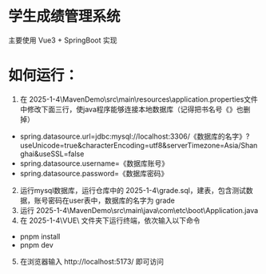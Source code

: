 # 学生成绩管理系统
主要使用 Vue3 + SpringBoot 实现

# 如何运行：
1. 在 2025-1-4\MavenDemo\src\main\resources\application.properties文件中修改下面三行，使java程序能够连接本地数据库（记得把书名号《》也删掉）
  - spring.datasource.url=jdbc:mysql://localhost:3306/《数据库的名字》?useUnicode=true&characterEncoding=utf8&serverTimezone=Asia/Shanghai&useSSL=false
  - spring.datasource.username=《数据库账号》
  - spring.datasource.password=《数据库密码》
2. 运行mysql数据库，运行仓库中的 2025-1-4\grade.sql，建表，包含测试数据，账号密码在user表中，数据库的名字为 grade
3. 运行 2025-1-4\MavenDemo\src\main\java\com\etc\boot\Application.java
4. 在 2025-1-4\VUE\ 文件夹下运行终端，依次输入以下命令
  - pnpm install
  - pnpm dev
5. 在浏览器输入 http://localhost:5173/ 即可访问
